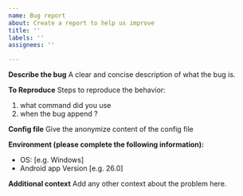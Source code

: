 ```yaml
---
name: Bug report
about: Create a report to help us improve
title: ''
labels: ''
assignees: ''

---
```


**Describe the bug**
A clear and concise description of what the bug is.

**To Reproduce**
Steps to reproduce the behavior:
1. what command did you use
2. when the bug append ?

**Config file**
Give the anonymize content of the config file

**Environment (please complete the following information):**
 - OS: [e.g. Windows]
 - Android app Version [e.g. 26.0]

**Additional context**
Add any other context about the problem here.
